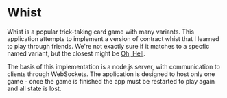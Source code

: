 Whist
=====

Whist is a popular trick-taking card game with many variants. This application attempts to implement a version of contract whist that I learned to play through friends. We're not exactly sure if it matches to a specfic named variant, but the closest might be [Oh, Hell](http://en.wikipedia.org/wiki/Oh_Hell).

The basis of this implementation is a node.js server, with communication to clients through WebSockets. The application is designed to host only one game - once the game is finished the app must be restarted to play again and all state is lost.